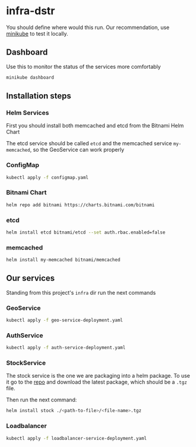 # infra-dstr

You should define where would this run. Our recommendation, use [minikube](https://minikube.sigs.k8s.io/docs/) to test
it locally.

## Dashboard

Use this to monitor the status of the services more comfortably

```bash
minikube dashboard
```

## Installation steps

### Helm Services

First you should install both memcached and etcd from the Bitnami Helm Chart

The etcd service should be called `etcd` and the memcached service `my-memcached`, so the GeoService can work properly

### ConfigMap

```bash
kubectl apply -f configmap.yaml
```

### Bitnami Chart

```bash
helm repo add bitnami https://charts.bitnami.com/bitnami
```

### etcd

```bash
helm install etcd bitnami/etcd --set auth.rbac.enabled=false
```

### memcached

```bash
helm install my-memcached bitnami/memcached
```

## Our services

Standing from this project's `infra` dir run the next commands

### GeoService

```bash
kubectl apply -f geo-service-deployment.yaml
```

### AuthService

```bash
kubectl apply -f auth-service-deployment.yaml
```

### StockService

The stock service is the one we are packaging into a helm package. To use it go to
the [repo](https://github.com/ropa1998/stock-service) and download the latest package, which should be a `.tgz` file.

Then run the next command:

```bash
helm install stock ./<path-to-file>/<file-name>.tgz
```

### Loadbalancer

```bash
kubectl apply -f loadbalancer-service-deployment.yaml
```
